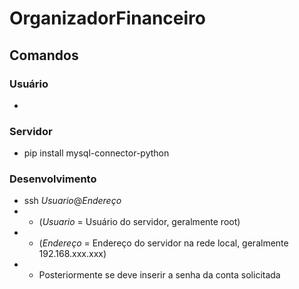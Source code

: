 # OrganizadorFinanceiro

## Comandos
### Usuário
*
### Servidor
* pip install mysql-connector-python
### Desenvolvimento
* ssh <i>Usuario</i>@<i>Endereço</i><br/>
* * (<i>Usuario</i> = Usuário do servidor, geralmente root)
* * (<i>Endereço</i> = Endereço do servidor na rede local, geralmente 192.168.xxx.xxx)
* * Posteriormente se deve inserir a senha da conta solicitada
